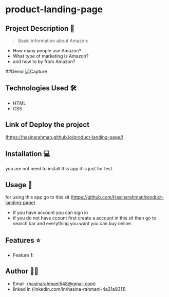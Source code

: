 # product-landing-page

## Project Description 📝

> Basic information about Amazon:
- How many people use Amazon?
- What type of marketing is Amazon?
- and how to by from Amazon?

##Demo
![Capture](https://github.com/Hasinarahman/product-landing-page/assets/168626170/02c1ab83-22dc-4989-9b80-cc498f35dc9a)


## Technologies Used 🛠️
- HTML
- CSS

## Link of Deploy the project
(https://hasinarahman.github.io/product-landing-page/)

## Installation 💻
you are not need to install this app it is just for test.


## Usage 🎯
for using this app go to this sit  (https://github.com/Hasinarahman/product-landing-page)
- if you have account you can sign in
- if you do not have ccount first create a account in this sit then go to search bar and everything you want you can buy online.

## Features ⭐
- Feature 1: <nav id="nav-bar">

## Author 👩‍💻
- Email: (hasinarahmani548@gmail.com)
- linked in (linkedin.com/in/hasina-rahmani-4a21a9311)
